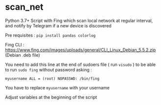 # scan_net
Python 3.7+ Script with Fing which scan local network at regular interval, and notify by Telegram if a new device is discovered

Pre requisites :
`pip install pandas colorlog`


Fing CLI : https://www.fing.com/images/uploads/general/CLI_Linux_Debian_5.5.2.zip  (Debian .deb file)

You need to add this line at the end of sudoers file ( run `visudo` ) to be able to run `sudo fing` without password asking :

```myusername ALL = (root) NOPASSWD: /bin/fing```

You have to replace `myusername` with your username

Adjust variables at the beginning of the script
